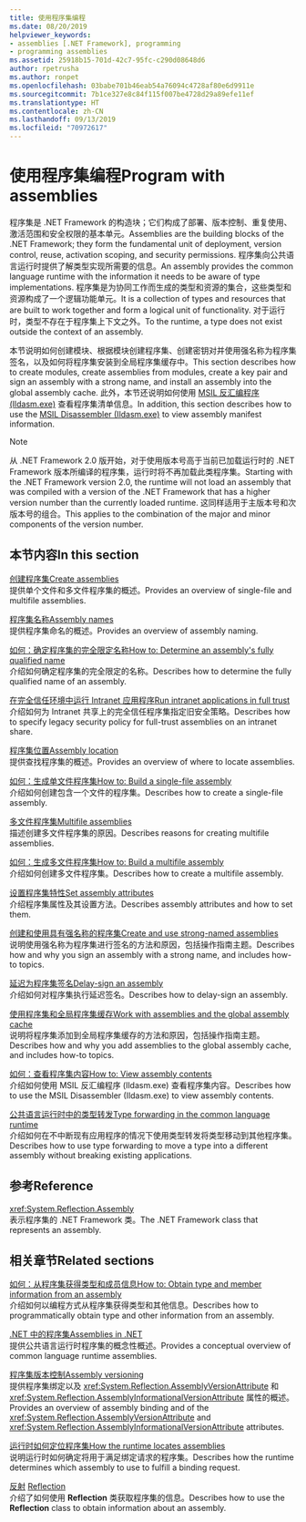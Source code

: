 ```yaml
---
title: 使用程序集编程
ms.date: 08/20/2019
helpviewer_keywords:
- assemblies [.NET Framework], programming
- programming assemblies
ms.assetid: 25918b15-701d-42c7-95fc-c290d08648d6
author: rpetrusha
ms.author: ronpet
ms.openlocfilehash: 03babe701b46eab54a76094c4728af80e6d9911e
ms.sourcegitcommit: 7b1ce327e8c84f115f007be4728d29a89efe11ef
ms.translationtype: HT
ms.contentlocale: zh-CN
ms.lasthandoff: 09/13/2019
ms.locfileid: "70972617"
---
```

# <a name="program-with-assemblies"></a><span data-ttu-id="d5842-102">使用程序集编程</span><span class="sxs-lookup"><span data-stu-id="d5842-102">Program with assemblies</span></span>
<span data-ttu-id="d5842-103">程序集是 .NET Framework 的构造块；它们构成了部署、版本控制、重复使用、激活范围和安全权限的基本单元。</span><span class="sxs-lookup"><span data-stu-id="d5842-103">Assemblies are the building blocks of the .NET Framework; they form the fundamental unit of deployment, version control, reuse, activation scoping, and security permissions.</span></span> <span data-ttu-id="d5842-104">程序集向公共语言运行时提供了解类型实现所需要的信息。</span><span class="sxs-lookup"><span data-stu-id="d5842-104">An assembly provides the common language runtime with the information it needs to be aware of type implementations.</span></span> <span data-ttu-id="d5842-105">程序集是为协同工作而生成的类型和资源的集合，这些类型和资源构成了一个逻辑功能单元。</span><span class="sxs-lookup"><span data-stu-id="d5842-105">It is a collection of types and resources that are built to work together and form a logical unit of functionality.</span></span> <span data-ttu-id="d5842-106">对于运行时，类型不存在于程序集上下文之外。</span><span class="sxs-lookup"><span data-stu-id="d5842-106">To the runtime, a type does not exist outside the context of an assembly.</span></span>  
  
 <span data-ttu-id="d5842-107">本节说明如何创建模块、根据模块创建程序集、创建密钥对并使用强名称为程序集签名，以及如何将程序集安装到全局程序集缓存中。</span><span class="sxs-lookup"><span data-stu-id="d5842-107">This section describes how to create modules, create assemblies from modules, create a key pair and sign an assembly with a strong name, and install an assembly into the global assembly cache.</span></span> <span data-ttu-id="d5842-108">此外，本节还说明如何使用 [MSIL 反汇编程序 (Ildasm.exe)](../../framework/tools/ildasm-exe-il-disassembler.md) 查看程序集清单信息。</span><span class="sxs-lookup"><span data-stu-id="d5842-108">In addition, this section describes how to use the [MSIL Disassembler (Ildasm.exe)](../../framework/tools/ildasm-exe-il-disassembler.md) to view assembly manifest information.</span></span>  
  
> [!NOTE]
> <span data-ttu-id="d5842-109">从 .NET Framework 2.0 版开始，对于使用版本号高于当前已加载运行时的 .NET Framework 版本所编译的程序集，运行时将不再加载此类程序集。</span><span class="sxs-lookup"><span data-stu-id="d5842-109">Starting with the .NET Framework version 2.0, the runtime will not load an assembly that was compiled with a version of the .NET Framework that has a higher version number than the currently loaded runtime.</span></span> <span data-ttu-id="d5842-110">这同样适用于主版本号和次版本号的组合。</span><span class="sxs-lookup"><span data-stu-id="d5842-110">This applies to the combination of the major and minor components of the version number.</span></span>  
  
## <a name="in-this-section"></a><span data-ttu-id="d5842-111">本节内容</span><span class="sxs-lookup"><span data-stu-id="d5842-111">In this section</span></span>  
 [<span data-ttu-id="d5842-112">创建程序集</span><span class="sxs-lookup"><span data-stu-id="d5842-112">Create assemblies</span></span>](create.md)  
 <span data-ttu-id="d5842-113">提供单个文件和多文件程序集的概述。</span><span class="sxs-lookup"><span data-stu-id="d5842-113">Provides an overview of single-file and multifile assemblies.</span></span>  
  
 [<span data-ttu-id="d5842-114">程序集名称</span><span class="sxs-lookup"><span data-stu-id="d5842-114">Assembly names</span></span>](names.md)  
 <span data-ttu-id="d5842-115">提供程序集命名的概述。</span><span class="sxs-lookup"><span data-stu-id="d5842-115">Provides an overview of assembly naming.</span></span>  
  
 [<span data-ttu-id="d5842-116">如何：确定程序集的完全限定名称</span><span class="sxs-lookup"><span data-stu-id="d5842-116">How to: Determine an assembly's fully qualified name</span></span>](find-fully-qualified-name.md)  
 <span data-ttu-id="d5842-117">介绍如何确定程序集的完全限定的名称。</span><span class="sxs-lookup"><span data-stu-id="d5842-117">Describes how to determine the fully qualified name of an assembly.</span></span>  
  
 [<span data-ttu-id="d5842-118">在完全信任环境中运行 Intranet 应用程序</span><span class="sxs-lookup"><span data-stu-id="d5842-118">Run intranet applications in full trust</span></span>](../../framework/app-domains/running-intranet-applications-in-full-trust.md)  
 <span data-ttu-id="d5842-119">介绍如何为 Intranet 共享上的完全信任程序集指定旧安全策略。</span><span class="sxs-lookup"><span data-stu-id="d5842-119">Describes how to specify legacy security policy for full-trust assemblies on an intranet share.</span></span>  
  
 [<span data-ttu-id="d5842-120">程序集位置</span><span class="sxs-lookup"><span data-stu-id="d5842-120">Assembly location</span></span>](location.md)  
 <span data-ttu-id="d5842-121">提供查找程序集的概述。</span><span class="sxs-lookup"><span data-stu-id="d5842-121">Provides an overview of where to locate assemblies.</span></span>  
  
 [<span data-ttu-id="d5842-122">如何：生成单文件程序集</span><span class="sxs-lookup"><span data-stu-id="d5842-122">How to: Build a single-file assembly</span></span>](../../framework/app-domains/build-single-file-assembly.md)  
 <span data-ttu-id="d5842-123">介绍如何创建包含一个文件的程序集。</span><span class="sxs-lookup"><span data-stu-id="d5842-123">Describes how to create a single-file assembly.</span></span>  
  
 [<span data-ttu-id="d5842-124">多文件程序集</span><span class="sxs-lookup"><span data-stu-id="d5842-124">Multifile assemblies</span></span>](../../framework/app-domains/multifile-assemblies.md)  
 <span data-ttu-id="d5842-125">描述创建多文件程序集的原因。</span><span class="sxs-lookup"><span data-stu-id="d5842-125">Describes reasons for creating multifile assemblies.</span></span>  
  
 [<span data-ttu-id="d5842-126">如何：生成多文件程序集</span><span class="sxs-lookup"><span data-stu-id="d5842-126">How to: Build a multifile assembly</span></span>](../../framework/app-domains/build-multifile-assembly.md)  
 <span data-ttu-id="d5842-127">介绍如何创建多文件程序集。</span><span class="sxs-lookup"><span data-stu-id="d5842-127">Describes how to create a multifile assembly.</span></span>  
  
 [<span data-ttu-id="d5842-128">设置程序集特性</span><span class="sxs-lookup"><span data-stu-id="d5842-128">Set assembly attributes</span></span>](set-attributes.md)  
 <span data-ttu-id="d5842-129">介绍程序集属性及其设置方法。</span><span class="sxs-lookup"><span data-stu-id="d5842-129">Describes assembly attributes and how to set them.</span></span>  
  
 [<span data-ttu-id="d5842-130">创建和使用具有强名称的程序集</span><span class="sxs-lookup"><span data-stu-id="d5842-130">Create and use strong-named assemblies</span></span>](create-use-strong-named.md)  
 <span data-ttu-id="d5842-131">说明使用强名称为程序集进行签名的方法和原因，包括操作指南主题。</span><span class="sxs-lookup"><span data-stu-id="d5842-131">Describes how and why you sign an assembly with a strong name, and includes how-to topics.</span></span>  
  
 [<span data-ttu-id="d5842-132">延迟为程序集签名</span><span class="sxs-lookup"><span data-stu-id="d5842-132">Delay-sign an assembly</span></span>](delay-sign.md)  
 <span data-ttu-id="d5842-133">介绍如何对程序集执行延迟签名。</span><span class="sxs-lookup"><span data-stu-id="d5842-133">Describes how to delay-sign an assembly.</span></span>  
  
 [<span data-ttu-id="d5842-134">使用程序集和全局程序集缓存</span><span class="sxs-lookup"><span data-stu-id="d5842-134">Work with assemblies and the global assembly cache</span></span>](../../framework/app-domains/working-with-assemblies-and-the-gac.md)  
 <span data-ttu-id="d5842-135">说明将程序集添加到全局程序集缓存的方法和原因，包括操作指南主题。</span><span class="sxs-lookup"><span data-stu-id="d5842-135">Describes how and why you add assemblies to the global assembly cache, and includes how-to topics.</span></span>  
  
 [<span data-ttu-id="d5842-136">如何：查看程序集内容</span><span class="sxs-lookup"><span data-stu-id="d5842-136">How to: View assembly contents</span></span>](view-contents.md)  
 <span data-ttu-id="d5842-137">介绍如何使用 MSIL 反汇编程序 (Ildasm.exe) 查看程序集内容。</span><span class="sxs-lookup"><span data-stu-id="d5842-137">Describes how to use the MSIL Disassembler (Ildasm.exe) to view assembly contents.</span></span>  
  
 [<span data-ttu-id="d5842-138">公共语言运行时中的类型转发</span><span class="sxs-lookup"><span data-stu-id="d5842-138">Type forwarding in the common language runtime</span></span>](type-forwarding.md)  
 <span data-ttu-id="d5842-139">介绍如何在不中断现有应用程序的情况下使用类型转发将类型移动到其他程序集。</span><span class="sxs-lookup"><span data-stu-id="d5842-139">Describes how to use type forwarding to move a type into a different assembly without breaking existing applications.</span></span>  
  
## <a name="reference"></a><span data-ttu-id="d5842-140">参考</span><span class="sxs-lookup"><span data-stu-id="d5842-140">Reference</span></span>  
 <xref:System.Reflection.Assembly>  
 <span data-ttu-id="d5842-141">表示程序集的 .NET Framework 类。</span><span class="sxs-lookup"><span data-stu-id="d5842-141">The .NET Framework class that represents an assembly.</span></span>  
  
## <a name="related-sections"></a><span data-ttu-id="d5842-142">相关章节</span><span class="sxs-lookup"><span data-stu-id="d5842-142">Related sections</span></span>  
 [<span data-ttu-id="d5842-143">如何：从程序集获得类型和成员信息</span><span class="sxs-lookup"><span data-stu-id="d5842-143">How to: Obtain type and member information from an assembly</span></span>](../../framework/reflection-and-codedom/get-type-member-information.md)  
 <span data-ttu-id="d5842-144">介绍如何以编程方式从程序集获得类型和其他信息。</span><span class="sxs-lookup"><span data-stu-id="d5842-144">Describes how to programmatically obtain type and other information from an assembly.</span></span>  
  
 [<span data-ttu-id="d5842-145">.NET 中的程序集</span><span class="sxs-lookup"><span data-stu-id="d5842-145">Assemblies in .NET</span></span>](index.md)  
 <span data-ttu-id="d5842-146">提供公共语言运行时程序集的概念性概述。</span><span class="sxs-lookup"><span data-stu-id="d5842-146">Provides a conceptual overview of common language runtime assemblies.</span></span>  
  
 [<span data-ttu-id="d5842-147">程序集版本控制</span><span class="sxs-lookup"><span data-stu-id="d5842-147">Assembly versioning</span></span>](versioning.md)  
 <span data-ttu-id="d5842-148">提供程序集绑定以及 <xref:System.Reflection.AssemblyVersionAttribute> 和 <xref:System.Reflection.AssemblyInformationalVersionAttribute> 属性的概述。</span><span class="sxs-lookup"><span data-stu-id="d5842-148">Provides an overview of assembly binding and of the <xref:System.Reflection.AssemblyVersionAttribute> and <xref:System.Reflection.AssemblyInformationalVersionAttribute> attributes.</span></span>  
  
 [<span data-ttu-id="d5842-149">运行时如何定位程序集</span><span class="sxs-lookup"><span data-stu-id="d5842-149">How the runtime locates assemblies</span></span>](../../framework/deployment/how-the-runtime-locates-assemblies.md)  
 <span data-ttu-id="d5842-150">说明运行时如何确定将用于满足绑定请求的程序集。</span><span class="sxs-lookup"><span data-stu-id="d5842-150">Describes how the runtime determines which assembly to use to fulfill a binding request.</span></span>  
  
 <span data-ttu-id="d5842-151">[反射](../../framework/reflection-and-codedom/reflection.md) </span><span class="sxs-lookup"><span data-stu-id="d5842-151">[Reflection](../../framework/reflection-and-codedom/reflection.md) </span></span>  
 <span data-ttu-id="d5842-152">介绍了如何使用 **Reflection** 类获取程序集的信息。</span><span class="sxs-lookup"><span data-stu-id="d5842-152">Describes how to use the **Reflection** class to obtain information about an assembly.</span></span>
